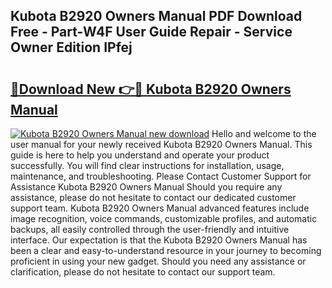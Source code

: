 ## Kubota B2920 Owners Manual PDF Download Free - Part-W4F User Guide Repair - Service Owner Edition IPfej

# <h2><a href="http://bc9239.oget.top/?id=Kubota+B2920+Owners+Manual">🔗Download New 👉🔴 Kubota B2920 Owners Manual</a></h2>

[![Kubota B2920 Owners Manual new download](https://i.imgur.com/5g1atiW.png)](http://bc9239.oget.top/?id=Kubota+B2920+Owners+Manual)
Hello and welcome to the user manual for your newly received Kubota B2920 Owners Manual. This guide is here to help you understand and operate your product successfully. You will find clear instructions for installation, usage, maintenance, and troubleshooting. Please Contact Customer Support for Assistance Kubota B2920 Owners Manual Should you require any assistance, please do not hesitate to contact our dedicated customer support team. Kubota B2920 Owners Manual advanced features include image recognition, voice commands, customizable profiles, and automatic backups, all easily controlled through the user-friendly and intuitive interface. Our expectation is that the Kubota B2920 Owners Manual has been a clear and easy-to-understand resource in your journey to becoming proficient in using your new gadget. Should you need any assistance or clarification, please do not hesitate to contact our support team.
